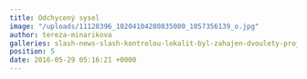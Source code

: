 ```yaml
---
title: Odchycený sysel
image: "/uploads/11128396_10204104280835080_1057356139_o.jpg"
author: tereza-minarikova
galleries: slash-news-slash-kontrolou-lokalit-byl-zahajen-dvoulety-projekt
position: 5
date: 2016-05-29 05:16:21 +0000
---
```

